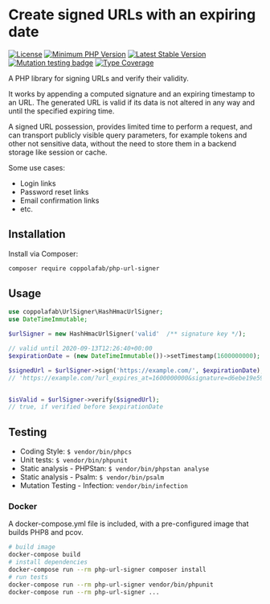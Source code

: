 # Create signed URLs with an expiring date

[![License](https://poser.pugx.org/coppolafab/php-url-signer/license)](//packagist.org/packages/coppolafab/php-url-signer)
[![Minimum PHP Version](https://img.shields.io/badge/php-%7E7.4%20%7C%7C%20%7E8.0.0-blue.svg?style=flat)](https://php.net/)
[![Latest Stable Version](https://img.shields.io/packagist/v/coppolafab/php-url-signer.svg)](https://packagist.org/packages/coppolafab/php-url-signer)
[![Mutation testing badge](https://img.shields.io/endpoint?style=flat&url=https%3A%2F%2Fbadge-api.stryker-mutator.io%2Fgithub.com%2Fcoppolafab%2Fphp-url-signer%2Fmain)](https://dashboard.stryker-mutator.io/reports/github.com/coppolafab/php-url-signer/main)
[![Type Coverage](https://shepherd.dev/github/coppolafab/php-url-signer/coverage.svg)](https://shepherd.dev/github/coppolafab/php-url-signer)

A PHP library for signing URLs and verify their validity.

It works by appending a computed signature and an expiring timestamp to an URL.
The generated URL is valid if its data is not altered in any way and until the specified expiring time.

A signed URL possession, provides limited time to perform a request, and can transport publicly visible query parameters, for example tokens and other not sensitive data, without the need to store them in a backend storage like session or cache.

Some use cases:
- Login links
- Password reset links
- Email confirmation links
- etc.

## Installation
Install via Composer:

```bash
composer require coppolafab/php-url-signer
```

## Usage

```php
use coppolafab\UrlSigner\HashHmacUrlSigner;
use DateTimeImmutable;

$urlSigner = new HashHmacUrlSigner('valid'  /** signature key */);

// valid until 2020-09-13T12:26:40+00:00
$expirationDate = (new DateTimeImmutable())->setTimestamp(1600000000);

$signedUrl = $urlSigner->sign('https://example.com/', $expirationDate);
// 'https://example.com/?url_expires_at=1600000000&signature=d6ebe19e590813d94d1b58fe9f9e204a3c5f074ac791dbf0fc2bc3631091f2f1'


$isValid = $urlSigner->verify($signedUrl);
// true, if verified before $expirationDate
```

## Testing
- Coding Style: ```$ vendor/bin/phpcs```
- Unit tests: ```$ vendor/bin/phpunit```
- Static analysis - PHPStan: ```$ vendor/bin/phpstan analyse```
- Static analysis - Psalm: ```$ vendor/bin/psalm```
- Mutation Testing - Infection: ```vendor/bin/infection```

### Docker
A docker-compose.yml file is included, with a pre-configured image that builds PHP8 and pcov.

```bash
# build image
docker-compose build
# install dependencies
docker-compose run --rm php-url-signer composer install
# run tests
docker-compose run --rm php-url-signer vendor/bin/phpunit
docker-compose run --rm php-url-signer ...
```
